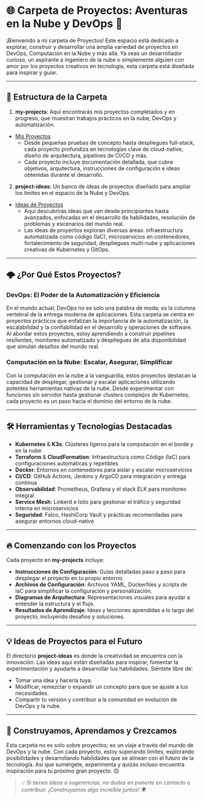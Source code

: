 # 🌐 Carpeta de Proyectos: Aventuras en la Nube y DevOps 🚀

¡Bienvenido a mi carpeta de Proyectos! Este espacio está dedicado a explorar, construir y desarrollar una amplia variedad de proyectos en DevOps, Computación en la Nube y más allá. Ya seas un desarrollador curioso, un aspirante a ingeniero de la nube o simplemente alguien con amor por los proyectos creativos en tecnología, esta carpeta está diseñada para inspirar y guiar.

---

## 📁 Estructura de la Carpeta

1. **my-projects**: Aquí encontrarás mis proyectos completados y en progreso, que muestran trabajos prácticos en la nube, DevOps y automatización.
- [Mis Proyectos](https://github.com/catinahat85/GitGudAtCloudNative/tree/Spanish/Projects/my-projects)
   - Desde pequeñas pruebas de concepto hasta despliegues full-stack, cada proyecto profundiza en tecnologías clave de cloud-native, diseño de arquitectura, pipelines de CI/CD y más.
   - Cada proyecto incluye documentación detallada, que cubre objetivos, arquitectura, instrucciones de configuración e ideas obtenidas durante el desarrollo.

2. **project-ideas**: Un banco de ideas de proyectos diseñado para ampliar los límites en el espacio de la Nube y DevOps.
- [Ideas de Proyectos](https://github.com/catinahat85/GitGudAtCloudNative/tree/Spanish/Projects/project-ideas)
   - Aquí descubrirás ideas que van desde principiantes hasta avanzados, enfocadas en el desarrollo de habilidades, resolución de problemas y escenarios del mundo real.
   - Las ideas de proyectos exploran diversas áreas: infraestructura automatizada como código (IaC), microservicios en contenedores, fortalecimiento de seguridad, despliegues multi-nube y aplicaciones creativas de Kubernetes y GitOps.

---

## 🌩️ ¿Por Qué Estos Proyectos?

### DevOps: El Poder de la Automatización y Eficiencia
En el mundo actual, DevOps no es solo una palabra de moda; es la columna vertebral de la entrega moderna de aplicaciones. Esta carpeta se centra en proyectos prácticos que enfatizan la importancia de la automatización, la escalabilidad y la confiabilidad en el desarrollo y operaciones de software. Al abordar estos proyectos, estoy aprendiendo a construir pipelines resilientes, monitoreo automatizado y despliegues de alta disponibilidad que simulan desafíos del mundo real.

### Computación en la Nube: Escalar, Asegurar, Simplificar
Con la computación en la nube a la vanguardia, estos proyectos destacan la capacidad de desplegar, gestionar y escalar aplicaciones utilizando potentes herramientas nativas de la nube. Desde experimentar con funciones sin servidor hasta gestionar clusters complejos de Kubernetes, cada proyecto es un paso hacia el dominio del entorno de la nube.

---

## 🛠️ Herramientas y Tecnologías Destacadas

- **Kubernetes** & **K3s**: Clústeres ligeros para la computación en el borde y en la nube
- **Terraform** & **CloudFormation**: Infraestructura como Código (IaC) para configuraciones automáticas y repetibles
- **Docker**: Entornos en contenedores para aislar y escalar microservicios
- **CI/CD**: GitHub Actions, Jenkins y ArgoCD para integración y entrega continua
- **Observabilidad**: Prometheus, Grafana y el stack ELK para monitoreo integral
- **Service Mesh**: Linkerd e Istio para gestionar el tráfico y seguridad interna en microservicios
- **Seguridad**: Falco, HashiCorp Vault y prácticas recomendadas para asegurar entornos cloud-native

---

## 🔥 Comenzando con los Proyectos

Cada proyecto en **my-projects** incluye:
- **Instrucciones de Configuración**: Guías detalladas paso a paso para desplegar el proyecto en tu propio entorno.
- **Archivos de Configuración**: Archivos YAML, Dockerfiles y scripts de IaC para simplificar la configuración y personalización.
- **Diagramas de Arquitectura**: Representaciones visuales para ayudar a entender la estructura y el flujo.
- **Resultados de Aprendizaje**: Ideas y lecciones aprendidas a lo largo del proyecto, incluyendo desafíos y soluciones.

---

## 💡 Ideas de Proyectos para el Futuro

El directorio **project-ideas** es donde la creatividad se encuentra con la innovación. Las ideas aquí están diseñadas para inspirar, fomentar la experimentación y ayudarte a desarrollar tus habilidades. Siéntete libre de:
- Tomar una idea y hacerla tuya.
- Modificar, remezclar o expandir un concepto para que se ajuste a tus necesidades.
- Compartir tu versión y contribuir a la comunidad en evolución de DevOps y la nube.

---

## 🌌 Construyamos, Aprendamos y Crezcamos

Esta carpeta no es solo sobre proyectos; es un viaje a través del mundo de DevOps y la nube. Con cada proyecto, estoy superando límites, explorando posibilidades y desarrollando habilidades que se alinean con el futuro de la tecnología. Así que sumérgete, experimenta y quizás incluso encuentra inspiración para tu próximo gran proyecto. 😊

> 💡 *Si tienes ideas o sugerencias, no dudes en ponerte en contacto o contribuir. ¡Construyamos algo increíble juntos!* 🌍
